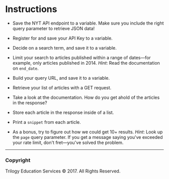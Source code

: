 # Instructions

* Save the NYT API endpoint to a variable. Make sure you include the right query parameter to retrieve JSON data!

* Register for and save your API Key to a variable.

* Decide on a search term, and save it to a variable.

* Limit your search to articles published within a range of dates—for example, only articles published in 2014. _Hint_: Read the documentation on `end_date`.

* Build your query URL, and save it to a variable.

* Retrieve your list of articles with a GET request.

* Take a look at the documentation. How do you get ahold of the articles in the response?

* Store each article in the response inside of a list.

* Print a `snippet` from each article.

* As a bonus, try to figure out how we could get 10+ results. _Hint_: Look up the `page` query parameter. If you get a message saying you've exceeded your rate limit, don't fret—you've solved the problem.

- - -

### Copyright

Trilogy Education Services © 2017. All Rights Reserved.
